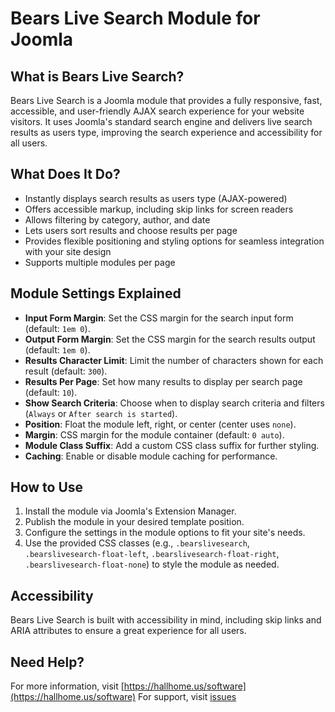 # Bears Live Search Module for Joomla

## What is Bears Live Search?
Bears Live Search is a Joomla module that provides a fully responsive, fast, accessible, and user-friendly AJAX search experience for your website visitors. It uses Joomla's standard search engine and delivers live search results as users type, improving the search experience and accessibility for all users.

## What Does It Do?
- Instantly displays search results as users type (AJAX-powered)
- Offers accessible markup, including skip links for screen readers
- Allows filtering by category, author, and date
- Lets users sort results and choose results per page
- Provides flexible positioning and styling options for seamless integration with your site design
- Supports multiple modules per page

## Module Settings Explained
- **Input Form Margin**: Set the CSS margin for the search input form (default: `1em 0`).
- **Output Form Margin**: Set the CSS margin for the search results output (default: `1em 0`).
- **Results Character Limit**: Limit the number of characters shown for each result (default: `300`).
- **Results Per Page**: Set how many results to display per search page (default: `10`).
- **Show Search Criteria**: Choose when to display search criteria and filters (`Always` or `After search is started`).
- **Position**: Float the module left, right, or center (center uses `none`).
- **Margin**: CSS margin for the module container (default: `0 auto`).
- **Module Class Suffix**: Add a custom CSS class suffix for further styling.
- **Caching**: Enable or disable module caching for performance.

## How to Use
1. Install the module via Joomla's Extension Manager.
2. Publish the module in your desired template position.
3. Configure the settings in the module options to fit your site's needs.
4. Use the provided CSS classes (e.g., `.bearslivesearch`, `.bearslivesearch-float-left`, `.bearslivesearch-float-right`, `.bearslivesearch-float-none`) to style the module as needed.

## Accessibility
Bears Live Search is built with accessibility in mind, including skip links and ARIA attributes to ensure a great experience for all users.

## Need Help?
For more information, visit [https://hallhome.us/software](https://hallhome.us/software)
For support, visit [issues](https://github.com/N6REJ/mod_bearslivesearch/issues)
